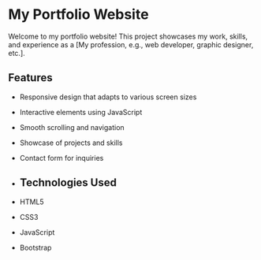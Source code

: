 # My Portfolio Website

Welcome to my portfolio website! This project showcases my work, skills, and experience as a [My profession, e.g., web developer, graphic designer, etc.].
## Features

- Responsive design that adapts to various screen sizes
- Interactive elements using JavaScript
- Smooth scrolling and navigation
- Showcase of projects and skills
- Contact form for inquiries
- ## Technologies Used

- HTML5
- CSS3
- JavaScript
- Bootstrap
